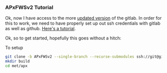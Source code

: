 ### APxFWSv2 Tutorial
Ok, now I have access to the more [updated version](https://gitlab.cern.ch/cms-cactus/phase2/firmware/correlator-layer2/-/tree/APxFWSv2/met/apx) of the gitlab. In order for this to work, we need to have properly set up out ssh credentials with gitlab as well as github. [Here's a tutorial](/knowledge_base/git_ssh_auth.md).

Ok, so to get started, hopefully this goes without a hitch:

To setup
```bash
git clone -b APxFWSv2 --single-branch --recurse-submodules ssh://git@gitlab.cern.ch:7999/cms-cactus/phase2/firmware/correlator-layer2.git
mkdir build
cd met/apx
```


